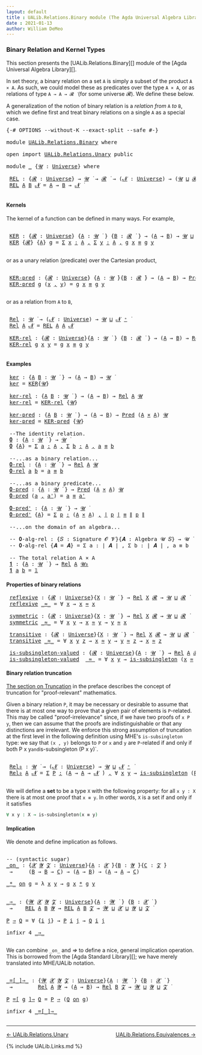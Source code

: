 ```yaml
---
layout: default
title : UALib.Relations.Binary module (The Agda Universal Algebra Library)
date : 2021-01-13
author: William DeMeo
---
```


### <a id="binary-relation-and-kernel-types">Binary Relation and Kernel Types</a>

This section presents the [UALib.Relations.Binary][] module of the [Agda Universal Algebra Library][].

In set theory, a binary relation on a set `A` is simply a subset of the product `A × A`.  As such, we could model these as predicates over the type `A × A`, or as relations of type `A → A → 𝓡 ̇` (for some universe 𝓡). We define these below.

A generalization of the notion of binary relation is a *relation from* `A` *to* `B`, which we define first and treat binary relations on a single `A` as a special case.

<pre class="Agda">
<a id="753" class="Symbol">{-#</a> <a id="757" class="Keyword">OPTIONS</a> <a id="765" class="Pragma">--without-K</a> <a id="777" class="Pragma">--exact-split</a> <a id="791" class="Pragma">--safe</a> <a id="798" class="Symbol">#-}</a>

<a id="803" class="Keyword">module</a> <a id="810" href="UALib.Relations.Binary.html" class="Module">UALib.Relations.Binary</a> <a id="833" class="Keyword">where</a>

<a id="840" class="Keyword">open</a> <a id="845" class="Keyword">import</a> <a id="852" href="UALib.Relations.Unary.html" class="Module">UALib.Relations.Unary</a> <a id="874" class="Keyword">public</a>

<a id="882" class="Keyword">module</a> <a id="889" href="UALib.Relations.Binary.html#889" class="Module">_</a> <a id="891" class="Symbol">{</a><a id="892" href="UALib.Relations.Binary.html#892" class="Bound">𝓤</a> <a id="894" class="Symbol">:</a> <a id="896" href="universes.html#551" class="Postulate">Universe</a><a id="904" class="Symbol">}</a> <a id="906" class="Keyword">where</a>

 <a id="914" href="UALib.Relations.Binary.html#914" class="Function">REL</a> <a id="918" class="Symbol">:</a> <a id="920" class="Symbol">{</a><a id="921" href="UALib.Relations.Binary.html#921" class="Bound">𝓡</a> <a id="923" class="Symbol">:</a> <a id="925" href="universes.html#551" class="Postulate">Universe</a><a id="933" class="Symbol">}</a> <a id="935" class="Symbol">→</a> <a id="937" href="UALib.Relations.Binary.html#892" class="Bound">𝓤</a> <a id="939" href="universes.html#758" class="Function Operator">̇</a> <a id="941" class="Symbol">→</a> <a id="943" href="UALib.Relations.Binary.html#921" class="Bound">𝓡</a> <a id="945" href="universes.html#758" class="Function Operator">̇</a> <a id="947" class="Symbol">→</a> <a id="949" class="Symbol">(</a><a id="950" href="UALib.Relations.Binary.html#950" class="Bound">𝓝</a> <a id="952" class="Symbol">:</a> <a id="954" href="universes.html#551" class="Postulate">Universe</a><a id="962" class="Symbol">)</a> <a id="964" class="Symbol">→</a> <a id="966" class="Symbol">(</a><a id="967" href="UALib.Relations.Binary.html#892" class="Bound">𝓤</a> <a id="969" href="Agda.Primitive.html#636" class="Primitive Operator">⊔</a> <a id="971" href="UALib.Relations.Binary.html#921" class="Bound">𝓡</a> <a id="973" href="Agda.Primitive.html#636" class="Primitive Operator">⊔</a> <a id="975" href="UALib.Relations.Binary.html#950" class="Bound">𝓝</a> <a id="977" href="universes.html#527" class="Primitive Operator">⁺</a><a id="978" class="Symbol">)</a> <a id="980" href="universes.html#758" class="Function Operator">̇</a>
 <a id="983" href="UALib.Relations.Binary.html#914" class="Function">REL</a> <a id="987" href="UALib.Relations.Binary.html#987" class="Bound">A</a> <a id="989" href="UALib.Relations.Binary.html#989" class="Bound">B</a> <a id="991" href="UALib.Relations.Binary.html#991" class="Bound">𝓝</a> <a id="993" class="Symbol">=</a> <a id="995" href="UALib.Relations.Binary.html#987" class="Bound">A</a> <a id="997" class="Symbol">→</a> <a id="999" href="UALib.Relations.Binary.html#989" class="Bound">B</a> <a id="1001" class="Symbol">→</a> <a id="1003" href="UALib.Relations.Binary.html#991" class="Bound">𝓝</a> <a id="1005" href="universes.html#758" class="Function Operator">̇</a>

</pre>


#### <a id="kernels">Kernels</a>

The kernel of a function can be defined in many ways. For example,

<pre class="Agda">

 <a id="1138" href="UALib.Relations.Binary.html#1138" class="Function">KER</a> <a id="1142" class="Symbol">:</a> <a id="1144" class="Symbol">{</a><a id="1145" href="UALib.Relations.Binary.html#1145" class="Bound">𝓡</a> <a id="1147" class="Symbol">:</a> <a id="1149" href="universes.html#551" class="Postulate">Universe</a><a id="1157" class="Symbol">}</a> <a id="1159" class="Symbol">{</a><a id="1160" href="UALib.Relations.Binary.html#1160" class="Bound">A</a> <a id="1162" class="Symbol">:</a> <a id="1164" href="UALib.Relations.Binary.html#892" class="Bound">𝓤</a> <a id="1166" href="universes.html#758" class="Function Operator">̇</a> <a id="1168" class="Symbol">}</a> <a id="1170" class="Symbol">{</a><a id="1171" href="UALib.Relations.Binary.html#1171" class="Bound">B</a> <a id="1173" class="Symbol">:</a> <a id="1175" href="UALib.Relations.Binary.html#1145" class="Bound">𝓡</a> <a id="1177" href="universes.html#758" class="Function Operator">̇</a> <a id="1179" class="Symbol">}</a> <a id="1181" class="Symbol">→</a> <a id="1183" class="Symbol">(</a><a id="1184" href="UALib.Relations.Binary.html#1160" class="Bound">A</a> <a id="1186" class="Symbol">→</a> <a id="1188" href="UALib.Relations.Binary.html#1171" class="Bound">B</a><a id="1189" class="Symbol">)</a> <a id="1191" class="Symbol">→</a> <a id="1193" href="UALib.Relations.Binary.html#892" class="Bound">𝓤</a> <a id="1195" href="Agda.Primitive.html#636" class="Primitive Operator">⊔</a> <a id="1197" href="UALib.Relations.Binary.html#1145" class="Bound">𝓡</a> <a id="1199" href="universes.html#758" class="Function Operator">̇</a>
 <a id="1202" href="UALib.Relations.Binary.html#1138" class="Function">KER</a> <a id="1206" class="Symbol">{</a><a id="1207" href="UALib.Relations.Binary.html#1207" class="Bound">𝓡</a><a id="1208" class="Symbol">}</a> <a id="1210" class="Symbol">{</a><a id="1211" href="UALib.Relations.Binary.html#1211" class="Bound">A</a><a id="1212" class="Symbol">}</a> <a id="1214" href="UALib.Relations.Binary.html#1214" class="Bound">g</a> <a id="1216" class="Symbol">=</a> <a id="1218" href="MGS-MLTT.html#3074" class="Function">Σ</a> <a id="1220" href="UALib.Relations.Binary.html#1220" class="Bound">x</a> <a id="1222" href="MGS-MLTT.html#3074" class="Function">꞉</a> <a id="1224" href="UALib.Relations.Binary.html#1211" class="Bound">A</a> <a id="1226" href="MGS-MLTT.html#3074" class="Function">,</a> <a id="1228" href="MGS-MLTT.html#3074" class="Function">Σ</a> <a id="1230" href="UALib.Relations.Binary.html#1230" class="Bound">y</a> <a id="1232" href="MGS-MLTT.html#3074" class="Function">꞉</a> <a id="1234" href="UALib.Relations.Binary.html#1211" class="Bound">A</a> <a id="1236" href="MGS-MLTT.html#3074" class="Function">,</a> <a id="1238" href="UALib.Relations.Binary.html#1214" class="Bound">g</a> <a id="1240" href="UALib.Relations.Binary.html#1220" class="Bound">x</a> <a id="1242" href="MGS-MLTT.html#4207" class="Datatype Operator">≡</a> <a id="1244" href="UALib.Relations.Binary.html#1214" class="Bound">g</a> <a id="1246" href="UALib.Relations.Binary.html#1230" class="Bound">y</a>

</pre>

or as a unary relation (predicate) over the Cartesian product,

<pre class="Agda">

 <a id="1340" href="UALib.Relations.Binary.html#1340" class="Function">KER-pred</a> <a id="1349" class="Symbol">:</a> <a id="1351" class="Symbol">{</a><a id="1352" href="UALib.Relations.Binary.html#1352" class="Bound">𝓡</a> <a id="1354" class="Symbol">:</a> <a id="1356" href="universes.html#551" class="Postulate">Universe</a><a id="1364" class="Symbol">}</a> <a id="1366" class="Symbol">{</a><a id="1367" href="UALib.Relations.Binary.html#1367" class="Bound">A</a> <a id="1369" class="Symbol">:</a> <a id="1371" href="UALib.Relations.Binary.html#892" class="Bound">𝓤</a> <a id="1373" href="universes.html#758" class="Function Operator">̇</a><a id="1374" class="Symbol">}{</a><a id="1376" href="UALib.Relations.Binary.html#1376" class="Bound">B</a> <a id="1378" class="Symbol">:</a> <a id="1380" href="UALib.Relations.Binary.html#1352" class="Bound">𝓡</a> <a id="1382" href="universes.html#758" class="Function Operator">̇</a><a id="1383" class="Symbol">}</a> <a id="1385" class="Symbol">→</a> <a id="1387" class="Symbol">(</a><a id="1388" href="UALib.Relations.Binary.html#1367" class="Bound">A</a> <a id="1390" class="Symbol">→</a> <a id="1392" href="UALib.Relations.Binary.html#1376" class="Bound">B</a><a id="1393" class="Symbol">)</a> <a id="1395" class="Symbol">→</a> <a id="1397" href="UALib.Relations.Unary.html#1088" class="Function">Pred</a> <a id="1402" class="Symbol">(</a><a id="1403" href="UALib.Relations.Binary.html#1367" class="Bound">A</a> <a id="1405" href="MGS-MLTT.html#3515" class="Function Operator">×</a> <a id="1407" href="UALib.Relations.Binary.html#1367" class="Bound">A</a><a id="1408" class="Symbol">)</a> <a id="1410" href="UALib.Relations.Binary.html#1352" class="Bound">𝓡</a>
 <a id="1413" href="UALib.Relations.Binary.html#1340" class="Function">KER-pred</a> <a id="1422" href="UALib.Relations.Binary.html#1422" class="Bound">g</a> <a id="1424" class="Symbol">(</a><a id="1425" href="UALib.Relations.Binary.html#1425" class="Bound">x</a> <a id="1427" href="MGS-MLTT.html#2929" class="InductiveConstructor Operator">,</a> <a id="1429" href="UALib.Relations.Binary.html#1429" class="Bound">y</a><a id="1430" class="Symbol">)</a> <a id="1432" class="Symbol">=</a> <a id="1434" href="UALib.Relations.Binary.html#1422" class="Bound">g</a> <a id="1436" href="UALib.Relations.Binary.html#1425" class="Bound">x</a> <a id="1438" href="MGS-MLTT.html#4207" class="Datatype Operator">≡</a> <a id="1440" href="UALib.Relations.Binary.html#1422" class="Bound">g</a> <a id="1442" href="UALib.Relations.Binary.html#1429" class="Bound">y</a>

</pre>

or as a relation from `A` to `B`,

<pre class="Agda">

 <a id="1507" href="UALib.Relations.Binary.html#1507" class="Function">Rel</a> <a id="1511" class="Symbol">:</a> <a id="1513" href="UALib.Relations.Binary.html#892" class="Bound">𝓤</a> <a id="1515" href="universes.html#758" class="Function Operator">̇</a> <a id="1517" class="Symbol">→</a> <a id="1519" class="Symbol">(</a><a id="1520" href="UALib.Relations.Binary.html#1520" class="Bound">𝓝</a> <a id="1522" class="Symbol">:</a> <a id="1524" href="universes.html#551" class="Postulate">Universe</a><a id="1532" class="Symbol">)</a> <a id="1534" class="Symbol">→</a> <a id="1536" href="UALib.Relations.Binary.html#892" class="Bound">𝓤</a> <a id="1538" href="Agda.Primitive.html#636" class="Primitive Operator">⊔</a> <a id="1540" href="UALib.Relations.Binary.html#1520" class="Bound">𝓝</a> <a id="1542" href="universes.html#527" class="Primitive Operator">⁺</a> <a id="1544" href="universes.html#758" class="Function Operator">̇</a>
 <a id="1547" href="UALib.Relations.Binary.html#1507" class="Function">Rel</a> <a id="1551" href="UALib.Relations.Binary.html#1551" class="Bound">A</a> <a id="1553" href="UALib.Relations.Binary.html#1553" class="Bound">𝓝</a> <a id="1555" class="Symbol">=</a> <a id="1557" href="UALib.Relations.Binary.html#914" class="Function">REL</a> <a id="1561" href="UALib.Relations.Binary.html#1551" class="Bound">A</a> <a id="1563" href="UALib.Relations.Binary.html#1551" class="Bound">A</a> <a id="1565" href="UALib.Relations.Binary.html#1553" class="Bound">𝓝</a>

 <a id="1569" href="UALib.Relations.Binary.html#1569" class="Function">KER-rel</a> <a id="1577" class="Symbol">:</a> <a id="1579" class="Symbol">{</a><a id="1580" href="UALib.Relations.Binary.html#1580" class="Bound">𝓡</a> <a id="1582" class="Symbol">:</a> <a id="1584" href="universes.html#551" class="Postulate">Universe</a><a id="1592" class="Symbol">}{</a><a id="1594" href="UALib.Relations.Binary.html#1594" class="Bound">A</a> <a id="1596" class="Symbol">:</a> <a id="1598" href="UALib.Relations.Binary.html#892" class="Bound">𝓤</a> <a id="1600" href="universes.html#758" class="Function Operator">̇</a> <a id="1602" class="Symbol">}</a> <a id="1604" class="Symbol">{</a><a id="1605" href="UALib.Relations.Binary.html#1605" class="Bound">B</a> <a id="1607" class="Symbol">:</a> <a id="1609" href="UALib.Relations.Binary.html#1580" class="Bound">𝓡</a> <a id="1611" href="universes.html#758" class="Function Operator">̇</a> <a id="1613" class="Symbol">}</a> <a id="1615" class="Symbol">→</a> <a id="1617" class="Symbol">(</a><a id="1618" href="UALib.Relations.Binary.html#1594" class="Bound">A</a> <a id="1620" class="Symbol">→</a> <a id="1622" href="UALib.Relations.Binary.html#1605" class="Bound">B</a><a id="1623" class="Symbol">)</a> <a id="1625" class="Symbol">→</a> <a id="1627" href="UALib.Relations.Binary.html#1507" class="Function">Rel</a> <a id="1631" href="UALib.Relations.Binary.html#1594" class="Bound">A</a> <a id="1633" href="UALib.Relations.Binary.html#1580" class="Bound">𝓡</a>
 <a id="1636" href="UALib.Relations.Binary.html#1569" class="Function">KER-rel</a> <a id="1644" href="UALib.Relations.Binary.html#1644" class="Bound">g</a> <a id="1646" href="UALib.Relations.Binary.html#1646" class="Bound">x</a> <a id="1648" href="UALib.Relations.Binary.html#1648" class="Bound">y</a> <a id="1650" class="Symbol">=</a> <a id="1652" href="UALib.Relations.Binary.html#1644" class="Bound">g</a> <a id="1654" href="UALib.Relations.Binary.html#1646" class="Bound">x</a> <a id="1656" href="MGS-MLTT.html#4207" class="Datatype Operator">≡</a> <a id="1658" href="UALib.Relations.Binary.html#1644" class="Bound">g</a> <a id="1660" href="UALib.Relations.Binary.html#1648" class="Bound">y</a>

</pre>

#### <a id="examples">Examples</a>

<pre class="Agda">
 <a id="1725" href="UALib.Relations.Binary.html#1725" class="Function">ker</a> <a id="1729" class="Symbol">:</a> <a id="1731" class="Symbol">{</a><a id="1732" href="UALib.Relations.Binary.html#1732" class="Bound">A</a> <a id="1734" href="UALib.Relations.Binary.html#1734" class="Bound">B</a> <a id="1736" class="Symbol">:</a> <a id="1738" href="UALib.Relations.Binary.html#892" class="Bound">𝓤</a> <a id="1740" href="universes.html#758" class="Function Operator">̇</a> <a id="1742" class="Symbol">}</a> <a id="1744" class="Symbol">→</a> <a id="1746" class="Symbol">(</a><a id="1747" href="UALib.Relations.Binary.html#1732" class="Bound">A</a> <a id="1749" class="Symbol">→</a> <a id="1751" href="UALib.Relations.Binary.html#1734" class="Bound">B</a><a id="1752" class="Symbol">)</a> <a id="1754" class="Symbol">→</a> <a id="1756" href="UALib.Relations.Binary.html#892" class="Bound">𝓤</a> <a id="1758" href="universes.html#758" class="Function Operator">̇</a>
 <a id="1761" href="UALib.Relations.Binary.html#1725" class="Function">ker</a> <a id="1765" class="Symbol">=</a> <a id="1767" href="UALib.Relations.Binary.html#1138" class="Function">KER</a><a id="1770" class="Symbol">{</a><a id="1771" href="UALib.Relations.Binary.html#892" class="Bound">𝓤</a><a id="1772" class="Symbol">}</a>

 <a id="1776" href="UALib.Relations.Binary.html#1776" class="Function">ker-rel</a> <a id="1784" class="Symbol">:</a> <a id="1786" class="Symbol">{</a><a id="1787" href="UALib.Relations.Binary.html#1787" class="Bound">A</a> <a id="1789" href="UALib.Relations.Binary.html#1789" class="Bound">B</a> <a id="1791" class="Symbol">:</a> <a id="1793" href="UALib.Relations.Binary.html#892" class="Bound">𝓤</a> <a id="1795" href="universes.html#758" class="Function Operator">̇</a> <a id="1797" class="Symbol">}</a> <a id="1799" class="Symbol">→</a> <a id="1801" class="Symbol">(</a><a id="1802" href="UALib.Relations.Binary.html#1787" class="Bound">A</a> <a id="1804" class="Symbol">→</a> <a id="1806" href="UALib.Relations.Binary.html#1789" class="Bound">B</a><a id="1807" class="Symbol">)</a> <a id="1809" class="Symbol">→</a> <a id="1811" href="UALib.Relations.Binary.html#1507" class="Function">Rel</a> <a id="1815" href="UALib.Relations.Binary.html#1787" class="Bound">A</a> <a id="1817" href="UALib.Relations.Binary.html#892" class="Bound">𝓤</a>
 <a id="1820" href="UALib.Relations.Binary.html#1776" class="Function">ker-rel</a> <a id="1828" class="Symbol">=</a> <a id="1830" href="UALib.Relations.Binary.html#1569" class="Function">KER-rel</a> <a id="1838" class="Symbol">{</a><a id="1839" href="UALib.Relations.Binary.html#892" class="Bound">𝓤</a><a id="1840" class="Symbol">}</a>

 <a id="1844" href="UALib.Relations.Binary.html#1844" class="Function">ker-pred</a> <a id="1853" class="Symbol">:</a> <a id="1855" class="Symbol">{</a><a id="1856" href="UALib.Relations.Binary.html#1856" class="Bound">A</a> <a id="1858" href="UALib.Relations.Binary.html#1858" class="Bound">B</a> <a id="1860" class="Symbol">:</a> <a id="1862" href="UALib.Relations.Binary.html#892" class="Bound">𝓤</a> <a id="1864" href="universes.html#758" class="Function Operator">̇</a> <a id="1866" class="Symbol">}</a> <a id="1868" class="Symbol">→</a> <a id="1870" class="Symbol">(</a><a id="1871" href="UALib.Relations.Binary.html#1856" class="Bound">A</a> <a id="1873" class="Symbol">→</a> <a id="1875" href="UALib.Relations.Binary.html#1858" class="Bound">B</a><a id="1876" class="Symbol">)</a> <a id="1878" class="Symbol">→</a> <a id="1880" href="UALib.Relations.Unary.html#1088" class="Function">Pred</a> <a id="1885" class="Symbol">(</a><a id="1886" href="UALib.Relations.Binary.html#1856" class="Bound">A</a> <a id="1888" href="MGS-MLTT.html#3515" class="Function Operator">×</a> <a id="1890" href="UALib.Relations.Binary.html#1856" class="Bound">A</a><a id="1891" class="Symbol">)</a> <a id="1893" href="UALib.Relations.Binary.html#892" class="Bound">𝓤</a>
 <a id="1896" href="UALib.Relations.Binary.html#1844" class="Function">ker-pred</a> <a id="1905" class="Symbol">=</a> <a id="1907" href="UALib.Relations.Binary.html#1340" class="Function">KER-pred</a> <a id="1916" class="Symbol">{</a><a id="1917" href="UALib.Relations.Binary.html#892" class="Bound">𝓤</a><a id="1918" class="Symbol">}</a>

 <a id="1922" class="Comment">--The identity relation.</a>
 <a id="1948" href="UALib.Relations.Binary.html#1948" class="Function">𝟎</a> <a id="1950" class="Symbol">:</a> <a id="1952" class="Symbol">{</a><a id="1953" href="UALib.Relations.Binary.html#1953" class="Bound">A</a> <a id="1955" class="Symbol">:</a> <a id="1957" href="UALib.Relations.Binary.html#892" class="Bound">𝓤</a> <a id="1959" href="universes.html#758" class="Function Operator">̇</a> <a id="1961" class="Symbol">}</a> <a id="1963" class="Symbol">→</a> <a id="1965" href="UALib.Relations.Binary.html#892" class="Bound">𝓤</a> <a id="1967" href="universes.html#758" class="Function Operator">̇</a>
 <a id="1970" href="UALib.Relations.Binary.html#1948" class="Function">𝟎</a> <a id="1972" class="Symbol">{</a><a id="1973" href="UALib.Relations.Binary.html#1973" class="Bound">A</a><a id="1974" class="Symbol">}</a> <a id="1976" class="Symbol">=</a> <a id="1978" href="MGS-MLTT.html#3074" class="Function">Σ</a> <a id="1980" href="UALib.Relations.Binary.html#1980" class="Bound">a</a> <a id="1982" href="MGS-MLTT.html#3074" class="Function">꞉</a> <a id="1984" href="UALib.Relations.Binary.html#1973" class="Bound">A</a> <a id="1986" href="MGS-MLTT.html#3074" class="Function">,</a> <a id="1988" href="MGS-MLTT.html#3074" class="Function">Σ</a> <a id="1990" href="UALib.Relations.Binary.html#1990" class="Bound">b</a> <a id="1992" href="MGS-MLTT.html#3074" class="Function">꞉</a> <a id="1994" href="UALib.Relations.Binary.html#1973" class="Bound">A</a> <a id="1996" href="MGS-MLTT.html#3074" class="Function">,</a> <a id="1998" href="UALib.Relations.Binary.html#1980" class="Bound">a</a> <a id="2000" href="MGS-MLTT.html#4207" class="Datatype Operator">≡</a> <a id="2002" href="UALib.Relations.Binary.html#1990" class="Bound">b</a>

 <a id="2006" class="Comment">--...as a binary relation...</a>
 <a id="2036" href="UALib.Relations.Binary.html#2036" class="Function">𝟎-rel</a> <a id="2042" class="Symbol">:</a> <a id="2044" class="Symbol">{</a><a id="2045" href="UALib.Relations.Binary.html#2045" class="Bound">A</a> <a id="2047" class="Symbol">:</a> <a id="2049" href="UALib.Relations.Binary.html#892" class="Bound">𝓤</a> <a id="2051" href="universes.html#758" class="Function Operator">̇</a> <a id="2053" class="Symbol">}</a> <a id="2055" class="Symbol">→</a> <a id="2057" href="UALib.Relations.Binary.html#1507" class="Function">Rel</a> <a id="2061" href="UALib.Relations.Binary.html#2045" class="Bound">A</a> <a id="2063" href="UALib.Relations.Binary.html#892" class="Bound">𝓤</a>
 <a id="2066" href="UALib.Relations.Binary.html#2036" class="Function">𝟎-rel</a> <a id="2072" href="UALib.Relations.Binary.html#2072" class="Bound">a</a> <a id="2074" href="UALib.Relations.Binary.html#2074" class="Bound">b</a> <a id="2076" class="Symbol">=</a> <a id="2078" href="UALib.Relations.Binary.html#2072" class="Bound">a</a> <a id="2080" href="MGS-MLTT.html#4207" class="Datatype Operator">≡</a> <a id="2082" href="UALib.Relations.Binary.html#2074" class="Bound">b</a>

 <a id="2086" class="Comment">--...as a binary predicate...</a>
 <a id="2117" href="UALib.Relations.Binary.html#2117" class="Function">𝟎-pred</a> <a id="2124" class="Symbol">:</a> <a id="2126" class="Symbol">{</a><a id="2127" href="UALib.Relations.Binary.html#2127" class="Bound">A</a> <a id="2129" class="Symbol">:</a> <a id="2131" href="UALib.Relations.Binary.html#892" class="Bound">𝓤</a> <a id="2133" href="universes.html#758" class="Function Operator">̇</a> <a id="2135" class="Symbol">}</a> <a id="2137" class="Symbol">→</a> <a id="2139" href="UALib.Relations.Unary.html#1088" class="Function">Pred</a> <a id="2144" class="Symbol">(</a><a id="2145" href="UALib.Relations.Binary.html#2127" class="Bound">A</a> <a id="2147" href="MGS-MLTT.html#3515" class="Function Operator">×</a> <a id="2149" href="UALib.Relations.Binary.html#2127" class="Bound">A</a><a id="2150" class="Symbol">)</a> <a id="2152" href="UALib.Relations.Binary.html#892" class="Bound">𝓤</a>
 <a id="2155" href="UALib.Relations.Binary.html#2117" class="Function">𝟎-pred</a> <a id="2162" class="Symbol">(</a><a id="2163" href="UALib.Relations.Binary.html#2163" class="Bound">a</a> <a id="2165" href="MGS-MLTT.html#2929" class="InductiveConstructor Operator">,</a> <a id="2167" href="UALib.Relations.Binary.html#2167" class="Bound">a&#39;</a><a id="2169" class="Symbol">)</a> <a id="2171" class="Symbol">=</a> <a id="2173" href="UALib.Relations.Binary.html#2163" class="Bound">a</a> <a id="2175" href="MGS-MLTT.html#4207" class="Datatype Operator">≡</a> <a id="2177" href="UALib.Relations.Binary.html#2167" class="Bound">a&#39;</a>

 <a id="2182" href="UALib.Relations.Binary.html#2182" class="Function">𝟎-pred&#39;</a> <a id="2190" class="Symbol">:</a> <a id="2192" class="Symbol">{</a><a id="2193" href="UALib.Relations.Binary.html#2193" class="Bound">A</a> <a id="2195" class="Symbol">:</a> <a id="2197" href="UALib.Relations.Binary.html#892" class="Bound">𝓤</a> <a id="2199" href="universes.html#758" class="Function Operator">̇</a> <a id="2201" class="Symbol">}</a> <a id="2203" class="Symbol">→</a> <a id="2205" href="UALib.Relations.Binary.html#892" class="Bound">𝓤</a> <a id="2207" href="universes.html#758" class="Function Operator">̇</a>
 <a id="2210" href="UALib.Relations.Binary.html#2182" class="Function">𝟎-pred&#39;</a> <a id="2218" class="Symbol">{</a><a id="2219" href="UALib.Relations.Binary.html#2219" class="Bound">A</a><a id="2220" class="Symbol">}</a> <a id="2222" class="Symbol">=</a> <a id="2224" href="MGS-MLTT.html#3074" class="Function">Σ</a> <a id="2226" href="UALib.Relations.Binary.html#2226" class="Bound">p</a> <a id="2228" href="MGS-MLTT.html#3074" class="Function">꞉</a> <a id="2230" class="Symbol">(</a><a id="2231" href="UALib.Relations.Binary.html#2219" class="Bound">A</a> <a id="2233" href="MGS-MLTT.html#3515" class="Function Operator">×</a> <a id="2235" href="UALib.Relations.Binary.html#2219" class="Bound">A</a><a id="2236" class="Symbol">)</a> <a id="2238" href="MGS-MLTT.html#3074" class="Function">,</a> <a id="2240" href="UALib.Prelude.Preliminaries.html#11659" class="Function Operator">∣</a> <a id="2242" href="UALib.Relations.Binary.html#2226" class="Bound">p</a> <a id="2244" href="UALib.Prelude.Preliminaries.html#11659" class="Function Operator">∣</a> <a id="2246" href="MGS-MLTT.html#4207" class="Datatype Operator">≡</a> <a id="2248" href="UALib.Prelude.Preliminaries.html#11740" class="Function Operator">∥</a> <a id="2250" href="UALib.Relations.Binary.html#2226" class="Bound">p</a> <a id="2252" href="UALib.Prelude.Preliminaries.html#11740" class="Function Operator">∥</a>

 <a id="2256" class="Comment">--...on the domain of an algebra...</a>

 <a id="2294" class="Comment">-- 𝟎-alg-rel : {𝑆 : Signature 𝓞 𝓥}{𝑨 : Algebra 𝓤 𝑆} → 𝓤 ̇</a>
 <a id="2353" class="Comment">-- 𝟎-alg-rel {𝑨 = 𝑨} = Σ a ꞉ ∣ 𝑨 ∣ , Σ b ꞉ ∣ 𝑨 ∣ , a ≡ b</a>

 <a id="2412" class="Comment">-- The total relation A × A</a>
 <a id="2441" href="UALib.Relations.Binary.html#2441" class="Function">𝟏</a> <a id="2443" class="Symbol">:</a> <a id="2445" class="Symbol">{</a><a id="2446" href="UALib.Relations.Binary.html#2446" class="Bound">A</a> <a id="2448" class="Symbol">:</a> <a id="2450" href="UALib.Relations.Binary.html#892" class="Bound">𝓤</a> <a id="2452" href="universes.html#758" class="Function Operator">̇</a> <a id="2454" class="Symbol">}</a> <a id="2456" class="Symbol">→</a> <a id="2458" href="UALib.Relations.Binary.html#1507" class="Function">Rel</a> <a id="2462" href="UALib.Relations.Binary.html#2446" class="Bound">A</a> <a id="2464" href="universes.html#504" class="Primitive">𝓤₀</a>
 <a id="2468" href="UALib.Relations.Binary.html#2441" class="Function">𝟏</a> <a id="2470" href="UALib.Relations.Binary.html#2470" class="Bound">a</a> <a id="2472" href="UALib.Relations.Binary.html#2472" class="Bound">b</a> <a id="2474" class="Symbol">=</a> <a id="2476" href="MGS-MLTT.html#408" class="Function">𝟙</a>
</pre>




#### <a id="properties-of-binary-relations">Properties of binary relations</a>

<pre class="Agda">
 <a id="2587" href="UALib.Relations.Binary.html#2587" class="Function">reflexive</a> <a id="2597" class="Symbol">:</a> <a id="2599" class="Symbol">{</a><a id="2600" href="UALib.Relations.Binary.html#2600" class="Bound">𝓡</a> <a id="2602" class="Symbol">:</a> <a id="2604" href="universes.html#551" class="Postulate">Universe</a><a id="2612" class="Symbol">}{</a><a id="2614" href="UALib.Relations.Binary.html#2614" class="Bound">X</a> <a id="2616" class="Symbol">:</a> <a id="2618" href="UALib.Relations.Binary.html#892" class="Bound">𝓤</a> <a id="2620" href="universes.html#758" class="Function Operator">̇</a> <a id="2622" class="Symbol">}</a> <a id="2624" class="Symbol">→</a> <a id="2626" href="UALib.Relations.Binary.html#1507" class="Function">Rel</a> <a id="2630" href="UALib.Relations.Binary.html#2614" class="Bound">X</a> <a id="2632" href="UALib.Relations.Binary.html#2600" class="Bound">𝓡</a> <a id="2634" class="Symbol">→</a> <a id="2636" href="UALib.Relations.Binary.html#892" class="Bound">𝓤</a> <a id="2638" href="Agda.Primitive.html#636" class="Primitive Operator">⊔</a> <a id="2640" href="UALib.Relations.Binary.html#2600" class="Bound">𝓡</a> <a id="2642" href="universes.html#758" class="Function Operator">̇</a>
 <a id="2645" href="UALib.Relations.Binary.html#2587" class="Function">reflexive</a> <a id="2655" href="UALib.Relations.Binary.html#2655" class="Bound Operator">_≈_</a> <a id="2659" class="Symbol">=</a> <a id="2661" class="Symbol">∀</a> <a id="2663" href="UALib.Relations.Binary.html#2663" class="Bound">x</a> <a id="2665" class="Symbol">→</a> <a id="2667" href="UALib.Relations.Binary.html#2663" class="Bound">x</a> <a id="2669" href="UALib.Relations.Binary.html#2655" class="Bound Operator">≈</a> <a id="2671" href="UALib.Relations.Binary.html#2663" class="Bound">x</a>

 <a id="2675" href="UALib.Relations.Binary.html#2675" class="Function">symmetric</a> <a id="2685" class="Symbol">:</a> <a id="2687" class="Symbol">{</a><a id="2688" href="UALib.Relations.Binary.html#2688" class="Bound">𝓡</a> <a id="2690" class="Symbol">:</a> <a id="2692" href="universes.html#551" class="Postulate">Universe</a><a id="2700" class="Symbol">}{</a><a id="2702" href="UALib.Relations.Binary.html#2702" class="Bound">X</a> <a id="2704" class="Symbol">:</a> <a id="2706" href="UALib.Relations.Binary.html#892" class="Bound">𝓤</a> <a id="2708" href="universes.html#758" class="Function Operator">̇</a> <a id="2710" class="Symbol">}</a> <a id="2712" class="Symbol">→</a> <a id="2714" href="UALib.Relations.Binary.html#1507" class="Function">Rel</a> <a id="2718" href="UALib.Relations.Binary.html#2702" class="Bound">X</a> <a id="2720" href="UALib.Relations.Binary.html#2688" class="Bound">𝓡</a> <a id="2722" class="Symbol">→</a> <a id="2724" href="UALib.Relations.Binary.html#892" class="Bound">𝓤</a> <a id="2726" href="Agda.Primitive.html#636" class="Primitive Operator">⊔</a> <a id="2728" href="UALib.Relations.Binary.html#2688" class="Bound">𝓡</a> <a id="2730" href="universes.html#758" class="Function Operator">̇</a>
 <a id="2733" href="UALib.Relations.Binary.html#2675" class="Function">symmetric</a> <a id="2743" href="UALib.Relations.Binary.html#2743" class="Bound Operator">_≈_</a> <a id="2747" class="Symbol">=</a> <a id="2749" class="Symbol">∀</a> <a id="2751" href="UALib.Relations.Binary.html#2751" class="Bound">x</a> <a id="2753" href="UALib.Relations.Binary.html#2753" class="Bound">y</a> <a id="2755" class="Symbol">→</a> <a id="2757" href="UALib.Relations.Binary.html#2751" class="Bound">x</a> <a id="2759" href="UALib.Relations.Binary.html#2743" class="Bound Operator">≈</a> <a id="2761" href="UALib.Relations.Binary.html#2753" class="Bound">y</a> <a id="2763" class="Symbol">→</a> <a id="2765" href="UALib.Relations.Binary.html#2753" class="Bound">y</a> <a id="2767" href="UALib.Relations.Binary.html#2743" class="Bound Operator">≈</a> <a id="2769" href="UALib.Relations.Binary.html#2751" class="Bound">x</a>

 <a id="2773" href="UALib.Relations.Binary.html#2773" class="Function">transitive</a> <a id="2784" class="Symbol">:</a> <a id="2786" class="Symbol">{</a><a id="2787" href="UALib.Relations.Binary.html#2787" class="Bound">𝓡</a> <a id="2789" class="Symbol">:</a> <a id="2791" href="universes.html#551" class="Postulate">Universe</a><a id="2799" class="Symbol">}{</a><a id="2801" href="UALib.Relations.Binary.html#2801" class="Bound">X</a> <a id="2803" class="Symbol">:</a> <a id="2805" href="UALib.Relations.Binary.html#892" class="Bound">𝓤</a> <a id="2807" href="universes.html#758" class="Function Operator">̇</a> <a id="2809" class="Symbol">}</a> <a id="2811" class="Symbol">→</a> <a id="2813" href="UALib.Relations.Binary.html#1507" class="Function">Rel</a> <a id="2817" href="UALib.Relations.Binary.html#2801" class="Bound">X</a> <a id="2819" href="UALib.Relations.Binary.html#2787" class="Bound">𝓡</a> <a id="2821" class="Symbol">→</a> <a id="2823" href="UALib.Relations.Binary.html#892" class="Bound">𝓤</a> <a id="2825" href="Agda.Primitive.html#636" class="Primitive Operator">⊔</a> <a id="2827" href="UALib.Relations.Binary.html#2787" class="Bound">𝓡</a> <a id="2829" href="universes.html#758" class="Function Operator">̇</a>
 <a id="2832" href="UALib.Relations.Binary.html#2773" class="Function">transitive</a> <a id="2843" href="UALib.Relations.Binary.html#2843" class="Bound Operator">_≈_</a> <a id="2847" class="Symbol">=</a> <a id="2849" class="Symbol">∀</a> <a id="2851" href="UALib.Relations.Binary.html#2851" class="Bound">x</a> <a id="2853" href="UALib.Relations.Binary.html#2853" class="Bound">y</a> <a id="2855" href="UALib.Relations.Binary.html#2855" class="Bound">z</a> <a id="2857" class="Symbol">→</a> <a id="2859" href="UALib.Relations.Binary.html#2851" class="Bound">x</a> <a id="2861" href="UALib.Relations.Binary.html#2843" class="Bound Operator">≈</a> <a id="2863" href="UALib.Relations.Binary.html#2853" class="Bound">y</a> <a id="2865" class="Symbol">→</a> <a id="2867" href="UALib.Relations.Binary.html#2853" class="Bound">y</a> <a id="2869" href="UALib.Relations.Binary.html#2843" class="Bound Operator">≈</a> <a id="2871" href="UALib.Relations.Binary.html#2855" class="Bound">z</a> <a id="2873" class="Symbol">→</a> <a id="2875" href="UALib.Relations.Binary.html#2851" class="Bound">x</a> <a id="2877" href="UALib.Relations.Binary.html#2843" class="Bound Operator">≈</a> <a id="2879" href="UALib.Relations.Binary.html#2855" class="Bound">z</a>

 <a id="2883" href="UALib.Relations.Binary.html#2883" class="Function">is-subsingleton-valued</a> <a id="2906" class="Symbol">:</a> <a id="2908" class="Symbol">{</a><a id="2909" href="UALib.Relations.Binary.html#2909" class="Bound">𝓡</a> <a id="2911" class="Symbol">:</a> <a id="2913" href="universes.html#551" class="Postulate">Universe</a><a id="2921" class="Symbol">}{</a><a id="2923" href="UALib.Relations.Binary.html#2923" class="Bound">A</a> <a id="2925" class="Symbol">:</a> <a id="2927" href="UALib.Relations.Binary.html#892" class="Bound">𝓤</a> <a id="2929" href="universes.html#758" class="Function Operator">̇</a> <a id="2931" class="Symbol">}</a> <a id="2933" class="Symbol">→</a> <a id="2935" href="UALib.Relations.Binary.html#1507" class="Function">Rel</a> <a id="2939" href="UALib.Relations.Binary.html#2923" class="Bound">A</a> <a id="2941" href="UALib.Relations.Binary.html#2909" class="Bound">𝓡</a> <a id="2943" class="Symbol">→</a> <a id="2945" href="UALib.Relations.Binary.html#892" class="Bound">𝓤</a> <a id="2947" href="Agda.Primitive.html#636" class="Primitive Operator">⊔</a> <a id="2949" href="UALib.Relations.Binary.html#2909" class="Bound">𝓡</a> <a id="2951" href="universes.html#758" class="Function Operator">̇</a>
 <a id="2954" href="UALib.Relations.Binary.html#2883" class="Function">is-subsingleton-valued</a>  <a id="2978" href="UALib.Relations.Binary.html#2978" class="Bound Operator">_≈_</a> <a id="2982" class="Symbol">=</a> <a id="2984" class="Symbol">∀</a> <a id="2986" href="UALib.Relations.Binary.html#2986" class="Bound">x</a> <a id="2988" href="UALib.Relations.Binary.html#2988" class="Bound">y</a> <a id="2990" class="Symbol">→</a> <a id="2992" href="MGS-Basic-UF.html#743" class="Function">is-subsingleton</a> <a id="3008" class="Symbol">(</a><a id="3009" href="UALib.Relations.Binary.html#2986" class="Bound">x</a> <a id="3011" href="UALib.Relations.Binary.html#2978" class="Bound Operator">≈</a> <a id="3013" href="UALib.Relations.Binary.html#2988" class="Bound">y</a><a id="3014" class="Symbol">)</a>
</pre>



#### <a id="binary-relation-truncation">Binary relation truncation</a>

[The section on Truncation](UALib.Preface.html#truncation) in the preface describes the concept of truncation for "proof-relevant" mathematics.

Given a binary relation `P`, it may be necessary or desirable to assume that there is at most one way to prove that a given pair of elements is `P`-related.  This may be called "proof-irrelevance" since, if we have two proofs of `x P y`, then we can assume that the proofs are indistinguishable or that any distinctions are irrelevant.  We enforce this strong assumption of truncation at the first level in the following definition using MHE's `is-subsingleton` type: we say that `(x , y)` belongs to `P` or `x` and `y` are `P`-related if and only if both P x y` and `is-subsingleton (P x y)`.

<pre class="Agda">

 <a id="3857" href="UALib.Relations.Binary.html#3857" class="Function">Rel₀</a> <a id="3862" class="Symbol">:</a> <a id="3864" href="UALib.Relations.Binary.html#892" class="Bound">𝓤</a> <a id="3866" href="universes.html#758" class="Function Operator">̇</a> <a id="3868" class="Symbol">→</a> <a id="3870" class="Symbol">(</a><a id="3871" href="UALib.Relations.Binary.html#3871" class="Bound">𝓝</a> <a id="3873" class="Symbol">:</a> <a id="3875" href="universes.html#551" class="Postulate">Universe</a><a id="3883" class="Symbol">)</a> <a id="3885" class="Symbol">→</a> <a id="3887" href="UALib.Relations.Binary.html#892" class="Bound">𝓤</a> <a id="3889" href="Agda.Primitive.html#636" class="Primitive Operator">⊔</a> <a id="3891" href="UALib.Relations.Binary.html#3871" class="Bound">𝓝</a> <a id="3893" href="universes.html#527" class="Primitive Operator">⁺</a> <a id="3895" href="universes.html#758" class="Function Operator">̇</a>
 <a id="3898" href="UALib.Relations.Binary.html#3857" class="Function">Rel₀</a> <a id="3903" href="UALib.Relations.Binary.html#3903" class="Bound">A</a> <a id="3905" href="UALib.Relations.Binary.html#3905" class="Bound">𝓝</a> <a id="3907" class="Symbol">=</a> <a id="3909" href="MGS-MLTT.html#3074" class="Function">Σ</a> <a id="3911" href="UALib.Relations.Binary.html#3911" class="Bound">P</a> <a id="3913" href="MGS-MLTT.html#3074" class="Function">꞉</a> <a id="3915" class="Symbol">(</a><a id="3916" href="UALib.Relations.Binary.html#3903" class="Bound">A</a> <a id="3918" class="Symbol">→</a> <a id="3920" href="UALib.Relations.Binary.html#3903" class="Bound">A</a> <a id="3922" class="Symbol">→</a> <a id="3924" href="UALib.Relations.Binary.html#3905" class="Bound">𝓝</a> <a id="3926" href="universes.html#758" class="Function Operator">̇</a><a id="3927" class="Symbol">)</a> <a id="3929" href="MGS-MLTT.html#3074" class="Function">,</a> <a id="3931" class="Symbol">∀</a> <a id="3933" href="UALib.Relations.Binary.html#3933" class="Bound">x</a> <a id="3935" href="UALib.Relations.Binary.html#3935" class="Bound">y</a> <a id="3937" class="Symbol">→</a> <a id="3939" href="MGS-Basic-UF.html#743" class="Function">is-subsingleton</a> <a id="3955" class="Symbol">(</a><a id="3956" href="UALib.Relations.Binary.html#3911" class="Bound">P</a> <a id="3958" href="UALib.Relations.Binary.html#3933" class="Bound">x</a> <a id="3960" href="UALib.Relations.Binary.html#3935" class="Bound">y</a><a id="3961" class="Symbol">)</a>

</pre>

We will define a **set** to be a type `X` with the following property: for all `x y : X` there is at most one proof that `x ≡ y`.  In other words, `X` is a set if and only if it satisfies

```agda
∀ x y : X → is-subsingleton(x ≡ y)
```

#### <a id="implication">Implication</a>

We denote and define implication as follows.

<pre class="Agda">

<a id="4315" class="Comment">-- (syntactic sugar)</a>
<a id="_on_"></a><a id="4336" href="UALib.Relations.Binary.html#4336" class="Function Operator">_on_</a> <a id="4341" class="Symbol">:</a> <a id="4343" class="Symbol">{</a><a id="4344" href="UALib.Relations.Binary.html#4344" class="Bound">𝓧</a> <a id="4346" href="UALib.Relations.Binary.html#4346" class="Bound">𝓨</a> <a id="4348" href="UALib.Relations.Binary.html#4348" class="Bound">𝓩</a> <a id="4350" class="Symbol">:</a> <a id="4352" href="universes.html#551" class="Postulate">Universe</a><a id="4360" class="Symbol">}{</a><a id="4362" href="UALib.Relations.Binary.html#4362" class="Bound">A</a> <a id="4364" class="Symbol">:</a> <a id="4366" href="UALib.Relations.Binary.html#4344" class="Bound">𝓧</a> <a id="4368" href="universes.html#758" class="Function Operator">̇</a><a id="4369" class="Symbol">}{</a><a id="4371" href="UALib.Relations.Binary.html#4371" class="Bound">B</a> <a id="4373" class="Symbol">:</a> <a id="4375" href="UALib.Relations.Binary.html#4346" class="Bound">𝓨</a> <a id="4377" href="universes.html#758" class="Function Operator">̇</a><a id="4378" class="Symbol">}{</a><a id="4380" href="UALib.Relations.Binary.html#4380" class="Bound">C</a> <a id="4382" class="Symbol">:</a> <a id="4384" href="UALib.Relations.Binary.html#4348" class="Bound">𝓩</a> <a id="4386" href="universes.html#758" class="Function Operator">̇</a><a id="4387" class="Symbol">}</a>
 <a id="4390" class="Symbol">→</a>     <a id="4396" class="Symbol">(</a><a id="4397" href="UALib.Relations.Binary.html#4371" class="Bound">B</a> <a id="4399" class="Symbol">→</a> <a id="4401" href="UALib.Relations.Binary.html#4371" class="Bound">B</a> <a id="4403" class="Symbol">→</a> <a id="4405" href="UALib.Relations.Binary.html#4380" class="Bound">C</a><a id="4406" class="Symbol">)</a> <a id="4408" class="Symbol">→</a> <a id="4410" class="Symbol">(</a><a id="4411" href="UALib.Relations.Binary.html#4362" class="Bound">A</a> <a id="4413" class="Symbol">→</a> <a id="4415" href="UALib.Relations.Binary.html#4371" class="Bound">B</a><a id="4416" class="Symbol">)</a> <a id="4418" class="Symbol">→</a> <a id="4420" class="Symbol">(</a><a id="4421" href="UALib.Relations.Binary.html#4362" class="Bound">A</a> <a id="4423" class="Symbol">→</a> <a id="4425" href="UALib.Relations.Binary.html#4362" class="Bound">A</a> <a id="4427" class="Symbol">→</a> <a id="4429" href="UALib.Relations.Binary.html#4380" class="Bound">C</a><a id="4430" class="Symbol">)</a>

<a id="4433" href="UALib.Relations.Binary.html#4433" class="Bound Operator">_*_</a> <a id="4437" href="UALib.Relations.Binary.html#4336" class="Function Operator">on</a> <a id="4440" href="UALib.Relations.Binary.html#4440" class="Bound">g</a> <a id="4442" class="Symbol">=</a> <a id="4444" class="Symbol">λ</a> <a id="4446" href="UALib.Relations.Binary.html#4446" class="Bound">x</a> <a id="4448" href="UALib.Relations.Binary.html#4448" class="Bound">y</a> <a id="4450" class="Symbol">→</a> <a id="4452" href="UALib.Relations.Binary.html#4440" class="Bound">g</a> <a id="4454" href="UALib.Relations.Binary.html#4446" class="Bound">x</a> <a id="4456" href="UALib.Relations.Binary.html#4433" class="Bound Operator">*</a> <a id="4458" href="UALib.Relations.Binary.html#4440" class="Bound">g</a> <a id="4460" href="UALib.Relations.Binary.html#4448" class="Bound">y</a>


<a id="_⇒_"></a><a id="4464" href="UALib.Relations.Binary.html#4464" class="Function Operator">_⇒_</a> <a id="4468" class="Symbol">:</a> <a id="4470" class="Symbol">{</a><a id="4471" href="UALib.Relations.Binary.html#4471" class="Bound">𝓦</a> <a id="4473" href="UALib.Relations.Binary.html#4473" class="Bound">𝓧</a> <a id="4475" href="UALib.Relations.Binary.html#4475" class="Bound">𝓨</a> <a id="4477" href="UALib.Relations.Binary.html#4477" class="Bound">𝓩</a> <a id="4479" class="Symbol">:</a> <a id="4481" href="universes.html#551" class="Postulate">Universe</a><a id="4489" class="Symbol">}{</a><a id="4491" href="UALib.Relations.Binary.html#4491" class="Bound">A</a> <a id="4493" class="Symbol">:</a> <a id="4495" href="UALib.Relations.Binary.html#4471" class="Bound">𝓦</a> <a id="4497" href="universes.html#758" class="Function Operator">̇</a> <a id="4499" class="Symbol">}</a> <a id="4501" class="Symbol">{</a><a id="4502" href="UALib.Relations.Binary.html#4502" class="Bound">B</a> <a id="4504" class="Symbol">:</a> <a id="4506" href="UALib.Relations.Binary.html#4473" class="Bound">𝓧</a> <a id="4508" href="universes.html#758" class="Function Operator">̇</a> <a id="4510" class="Symbol">}</a>
 <a id="4513" class="Symbol">→</a>    <a id="4518" href="UALib.Relations.Binary.html#914" class="Function">REL</a> <a id="4522" href="UALib.Relations.Binary.html#4491" class="Bound">A</a> <a id="4524" href="UALib.Relations.Binary.html#4502" class="Bound">B</a> <a id="4526" href="UALib.Relations.Binary.html#4475" class="Bound">𝓨</a> <a id="4528" class="Symbol">→</a> <a id="4530" href="UALib.Relations.Binary.html#914" class="Function">REL</a> <a id="4534" href="UALib.Relations.Binary.html#4491" class="Bound">A</a> <a id="4536" href="UALib.Relations.Binary.html#4502" class="Bound">B</a> <a id="4538" href="UALib.Relations.Binary.html#4477" class="Bound">𝓩</a> <a id="4540" class="Symbol">→</a> <a id="4542" href="UALib.Relations.Binary.html#4471" class="Bound">𝓦</a> <a id="4544" href="Agda.Primitive.html#636" class="Primitive Operator">⊔</a> <a id="4546" href="UALib.Relations.Binary.html#4473" class="Bound">𝓧</a> <a id="4548" href="Agda.Primitive.html#636" class="Primitive Operator">⊔</a> <a id="4550" href="UALib.Relations.Binary.html#4475" class="Bound">𝓨</a> <a id="4552" href="Agda.Primitive.html#636" class="Primitive Operator">⊔</a> <a id="4554" href="UALib.Relations.Binary.html#4477" class="Bound">𝓩</a> <a id="4556" href="universes.html#758" class="Function Operator">̇</a>

<a id="4559" href="UALib.Relations.Binary.html#4559" class="Bound">P</a> <a id="4561" href="UALib.Relations.Binary.html#4464" class="Function Operator">⇒</a> <a id="4563" href="UALib.Relations.Binary.html#4563" class="Bound">Q</a> <a id="4565" class="Symbol">=</a> <a id="4567" class="Symbol">∀</a> <a id="4569" class="Symbol">{</a><a id="4570" href="UALib.Relations.Binary.html#4570" class="Bound">i</a> <a id="4572" href="UALib.Relations.Binary.html#4572" class="Bound">j</a><a id="4573" class="Symbol">}</a> <a id="4575" class="Symbol">→</a> <a id="4577" href="UALib.Relations.Binary.html#4559" class="Bound">P</a> <a id="4579" href="UALib.Relations.Binary.html#4570" class="Bound">i</a> <a id="4581" href="UALib.Relations.Binary.html#4572" class="Bound">j</a> <a id="4583" class="Symbol">→</a> <a id="4585" href="UALib.Relations.Binary.html#4563" class="Bound">Q</a> <a id="4587" href="UALib.Relations.Binary.html#4570" class="Bound">i</a> <a id="4589" href="UALib.Relations.Binary.html#4572" class="Bound">j</a>

<a id="4592" class="Keyword">infixr</a> <a id="4599" class="Number">4</a> <a id="4601" href="UALib.Relations.Binary.html#4464" class="Function Operator">_⇒_</a>

</pre>

We can combine `_on_` and _⇒_ to define a nice, general implication operation. This is borrowed from the [Agda Standard Library][]; we have merely translated into MHE/UALib notation.

<pre class="Agda">

<a id="_=[_]⇒_"></a><a id="4816" href="UALib.Relations.Binary.html#4816" class="Function Operator">_=[_]⇒_</a> <a id="4824" class="Symbol">:</a> <a id="4826" class="Symbol">{</a><a id="4827" href="UALib.Relations.Binary.html#4827" class="Bound">𝓦</a> <a id="4829" href="UALib.Relations.Binary.html#4829" class="Bound">𝓧</a> <a id="4831" href="UALib.Relations.Binary.html#4831" class="Bound">𝓨</a> <a id="4833" href="UALib.Relations.Binary.html#4833" class="Bound">𝓩</a> <a id="4835" class="Symbol">:</a> <a id="4837" href="universes.html#551" class="Postulate">Universe</a><a id="4845" class="Symbol">}{</a><a id="4847" href="UALib.Relations.Binary.html#4847" class="Bound">A</a> <a id="4849" class="Symbol">:</a> <a id="4851" href="UALib.Relations.Binary.html#4827" class="Bound">𝓦</a> <a id="4853" href="universes.html#758" class="Function Operator">̇</a> <a id="4855" class="Symbol">}</a> <a id="4857" class="Symbol">{</a><a id="4858" href="UALib.Relations.Binary.html#4858" class="Bound">B</a> <a id="4860" class="Symbol">:</a> <a id="4862" href="UALib.Relations.Binary.html#4829" class="Bound">𝓧</a> <a id="4864" href="universes.html#758" class="Function Operator">̇</a> <a id="4866" class="Symbol">}</a>
 <a id="4869" class="Symbol">→</a>        <a id="4878" href="UALib.Relations.Binary.html#1507" class="Function">Rel</a> <a id="4882" href="UALib.Relations.Binary.html#4847" class="Bound">A</a> <a id="4884" href="UALib.Relations.Binary.html#4831" class="Bound">𝓨</a> <a id="4886" class="Symbol">→</a> <a id="4888" class="Symbol">(</a><a id="4889" href="UALib.Relations.Binary.html#4847" class="Bound">A</a> <a id="4891" class="Symbol">→</a> <a id="4893" href="UALib.Relations.Binary.html#4858" class="Bound">B</a><a id="4894" class="Symbol">)</a> <a id="4896" class="Symbol">→</a> <a id="4898" href="UALib.Relations.Binary.html#1507" class="Function">Rel</a> <a id="4902" href="UALib.Relations.Binary.html#4858" class="Bound">B</a> <a id="4904" href="UALib.Relations.Binary.html#4833" class="Bound">𝓩</a> <a id="4906" class="Symbol">→</a> <a id="4908" href="UALib.Relations.Binary.html#4827" class="Bound">𝓦</a> <a id="4910" href="Agda.Primitive.html#636" class="Primitive Operator">⊔</a> <a id="4912" href="UALib.Relations.Binary.html#4831" class="Bound">𝓨</a> <a id="4914" href="Agda.Primitive.html#636" class="Primitive Operator">⊔</a> <a id="4916" href="UALib.Relations.Binary.html#4833" class="Bound">𝓩</a> <a id="4918" href="universes.html#758" class="Function Operator">̇</a>

<a id="4921" href="UALib.Relations.Binary.html#4921" class="Bound">P</a> <a id="4923" href="UALib.Relations.Binary.html#4816" class="Function Operator">=[</a> <a id="4926" href="UALib.Relations.Binary.html#4926" class="Bound">g</a> <a id="4928" href="UALib.Relations.Binary.html#4816" class="Function Operator">]⇒</a> <a id="4931" href="UALib.Relations.Binary.html#4931" class="Bound">Q</a> <a id="4933" class="Symbol">=</a> <a id="4935" href="UALib.Relations.Binary.html#4921" class="Bound">P</a> <a id="4937" href="UALib.Relations.Binary.html#4464" class="Function Operator">⇒</a> <a id="4939" class="Symbol">(</a><a id="4940" href="UALib.Relations.Binary.html#4931" class="Bound">Q</a> <a id="4942" href="UALib.Relations.Binary.html#4336" class="Function Operator">on</a> <a id="4945" href="UALib.Relations.Binary.html#4926" class="Bound">g</a><a id="4946" class="Symbol">)</a>

<a id="4949" class="Keyword">infixr</a> <a id="4956" class="Number">4</a> <a id="4958" href="UALib.Relations.Binary.html#4816" class="Function Operator">_=[_]⇒_</a>

</pre>


--------------------------------------

[← UALib.Relations.Unary](UALib.Relations.Unary.html)
<span style="float:right;">[UALib.Relations.Equivalences →](UALib.Relations.Equivalences.html)</span>

{% include UALib.Links.md %}
